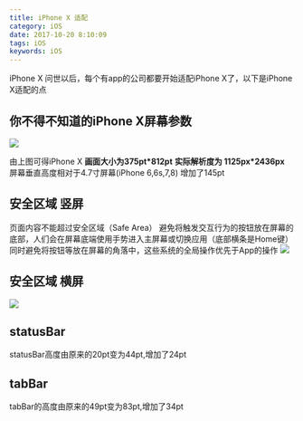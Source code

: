 ```yaml
---
title: iPhone X 适配
category: iOS
date: 2017-10-20 8:10:09
tags: iOS
keywords: iOS
---
```

iPhone X 问世以后，每个有app的公司都要开始适配iPhone X了，以下是iPhone X适配的点
<!--more-->
## 你不得不知道的iPhone X屏幕参数
![](http://okjl482qy.bkt.clouddn.com/iphone%20X_adapt_01.png)

由上图可得iPhone X  **画面大小为375pt*812pt**
                   **实际解析度为 1125px*2436px**
                   屏幕垂直高度相对于4.7寸屏幕(iPhone 6,6s,7,8) 增加了145pt

## 安全区域 竖屏 
页面内容不能超过安全区域（Safe Area）
避免将触发交互行为的按钮放在屏幕的底部，人们会在屏幕底端使用手势进入主屏幕或切换应用（底部横条是Home键）同时避免将按钮等放在屏幕的角落中，这些系统的全局操作优先于App的操作
![](http://okjl482qy.bkt.clouddn.com/iphone%20X_adapt_02.png)
## 安全区域 横屏
![](http://okjl482qy.bkt.clouddn.com/iphone%20X_adapt_03.png)
## statusBar
statusBar高度由原来的20pt变为44pt,增加了24pt
## tabBar
tabBar的高度由原来的49pt变为83pt,增加了34pt


